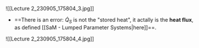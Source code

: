 ![[Lecture 2_230905_175804_3.jpg]]
- ==There is an error: $\dot Q_S$ is not the "stored heat", it actally is the **heat flux**, as defined [[SaM - Lumped Parameter Systems|here]]==.

![[Lecture 2_230905_175804_4.jpg]]
